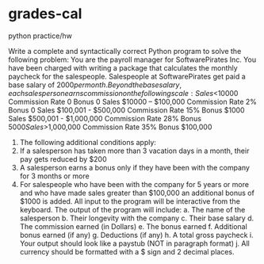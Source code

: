 # grades-cal
python practice/hw

Write a complete and syntactically correct Python program to solve the following problem: You are the payroll manager for SoftwarePirates Inc. You have been charged with writing a package that calculates the monthly paycheck for the salespeople. Salespeople at SoftwarePirates get paid a base salary of $2000 per month. Beyond the base salary, each salesperson earns commission on the following scale:
Sales  <$10000 Commission Rate 0 Bonus 0
Sales  $10000 – $100,000 Commission Rate 2% Bonus 0
Sales  $100,001 - $500,000 Commission Rate 15% Bonus $1000
Sales  $500,001 - $1,000,000 Commission Rate 28% Bonus $5000
Sales  >$1,000,000 Commission Rate 35% Bonus $100,000

1. The following additional conditions apply:
2. If a salesperson has taken more than 3 vacation days in a month, their pay gets reduced
by $200
3. A salesperson earns a bonus only if they have been with the company for 3 months or
more
4. For salespeople who have been with the company for 5 years or more and who have
made sales greater than $100,000 an additional bonus of $1000 is added.
All input to the program will be interactive from the keyboard. The output of the program will include:
a. The name of the salesperson
b. Their longevity with the company
c. Their base salary
d. The commission earned (in Dollars)
e. The bonus earned
f. Additional bonus earned (if any)
g. Deductions (if any)
h. A total gross paycheck
i. Your output should look like a paystub (NOT in paragraph format)
j. All currency should be formatted with a $ sign and 2 decimal places.
